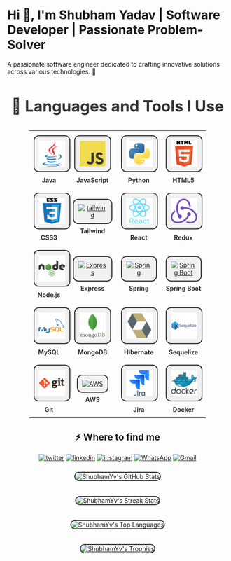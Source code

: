 <h1>Hi 👋, I'm Shubham Yadav | Software Developer | Passionate Problem-Solver</h1>
<p>A passionate software engineer dedicated to crafting innovative solutions across various technologies. 🚀</p>
<div align="center">
    <h1 style="font-size: 2.5em; color: #333; margin-bottom: 1em;">🚀 Languages and Tools I Use</h1>
    <table style="border-collapse: collapse; width: 80%; margin: auto;">
        <tr>
            <td align="center" width="140" style="padding: 10px;">
                <a target="_blank" href="https://raw.githubusercontent.com/devicons/devicon/master/icons/java/java-original.svg">
                    <img
                        src="https://raw.githubusercontent.com/devicons/devicon/master/icons/java/java-original.svg"
                        alt="java"
                        width="60"
                        height="60"
                        style="border: 2px solid #333; border-radius: 12px; padding: 10px; background-color: #f0f0f0;"
                    />
                </a>
                <br />
                <strong style="display: block; margin-top: 0.5em; color: #333;">Java</strong>
            </td>
            <td align="center" width="140" style="padding: 10px;">
                <a target="_blank" href="https://raw.githubusercontent.com/devicons/devicon/master/icons/javascript/javascript-original.svg">
                    <img
                        src="https://raw.githubusercontent.com/devicons/devicon/master/icons/javascript/javascript-original.svg"
                        alt="javascript"
                        width="60"
                        height="60"
                        style="border: 2px solid #333; border-radius: 12px; padding: 10px; background-color: #f0f0f0;"
                    />
                </a>
                <br />
                <strong style="display: block; margin-top: 0.5em; color: #333;">JavaScript</strong>
            </td>
            <td align="center" width="140" style="padding: 10px;">
                <a target="_blank" href="https://raw.githubusercontent.com/devicons/devicon/master/icons/python/python-original.svg">
                    <img
                        src="https://raw.githubusercontent.com/devicons/devicon/master/icons/python/python-original.svg"
                        alt="python"
                        width="60"
                        height="60"
                        style="border: 2px solid #333; border-radius: 12px; padding: 10px; background-color: #f0f0f0;"
                    />
                </a>
                <br />
                <strong style="display: block; margin-top: 0.5em; color: #333;">Python</strong>
            </td>
            <td align="center" width="140" style="padding: 10px;">
                <a target="_blank" href="https://raw.githubusercontent.com/devicons/devicon/master/icons/html5/html5-original-wordmark.svg">
                    <img
                        src="https://raw.githubusercontent.com/devicons/devicon/master/icons/html5/html5-original-wordmark.svg"
                        alt="html5"
                        width="60"
                        height="60"
                        style="border: 2px solid #333; border-radius: 12px; padding: 10px; background-color: #f0f0f0;"
                    />
                </a>
                <br />
                <strong style="display: block; margin-top: 0.5em; color: #333;">HTML5</strong>
            </td>
        </tr>
        <tr>
            <td align="center" width="140" style="padding: 10px;">
                <a target="_blank" href="https://raw.githubusercontent.com/devicons/devicon/master/icons/css3/css3-original-wordmark.svg">
                    <img
                        src="https://raw.githubusercontent.com/devicons/devicon/master/icons/css3/css3-original-wordmark.svg"
                        alt="css3"
                        width="60"
                        height="60"
                        style="border: 2px solid #333; border-radius: 12px; padding: 10px; background-color: #f0f0f0;"
                    />
                </a>
                <br />
                <strong style="display: block; margin-top: 0.5em; color: #333;">CSS3</strong>
            </td>
            <td align="center" width="140" style="padding: 10px;">
                <a target="_blank" href="https://www.vectorlogo.zone/logos/tailwindcss/tailwindcss-icon.svg">
                    <img src="https://www.vectorlogo.zone/logos/tailwindcss/tailwindcss-icon.svg" alt="tailwind" width="60" height="60" style="border: 2px solid #333; border-radius: 12px; padding: 10px; background-color: #f0f0f0;" />
                </a>
                <br />
                <strong style="display: block; margin-top: 0.5em; color: #333;">Tailwind</strong>
            </td>
            <td align="center" width="140" style="padding: 10px;">
                <a target="_blank" href="https://raw.githubusercontent.com/devicons/devicon/master/icons/react/react-original-wordmark.svg">
                    <img
                        src="https://raw.githubusercontent.com/devicons/devicon/master/icons/react/react-original-wordmark.svg"
                        alt="react"
                        width="60"
                        height="60"
                        style="border: 2px solid #333; border-radius: 12px; padding: 10px; background-color: #f0f0f0;"
                    />
                </a>
                <br />
                <strong style="display: block; margin-top: 0.5em; color: #333;">React</strong>
            </td>
            <td align="center" width="140" style="padding: 10px;">
                <a target="_blank" href="https://raw.githubusercontent.com/devicons/devicon/master/icons/redux/redux-original.svg">
                    <img
                        src="https://raw.githubusercontent.com/devicons/devicon/master/icons/redux/redux-original.svg"
                        alt="redux"
                        width="60"
                        height="60"
                        style="border: 2px solid #333; border-radius: 12px; padding: 10px; background-color: #f0f0f0;"
                    />
                </a>
                <br />
                <strong style="display: block; margin-top: 0.5em; color: #333;">Redux</strong>
            </td>
        </tr>
        <tr>
            <td align="center" width="140" style="padding: 10px;">
                <a target="_blank" href="https://raw.githubusercontent.com/devicons/devicon/master/icons/nodejs/nodejs-original-wordmark.svg">
                    <img
                        src="https://raw.githubusercontent.com/devicons/devicon/master/icons/nodejs/nodejs-original-wordmark.svg"
                        alt="nodejs"
                        width="60"
                        height="60"
                        style="border: 2px solid #333; border-radius: 12px; padding: 10px; background-color: #f0f0f0;"
                    />
                </a>
                <br />
                <strong style="display: block; margin-top: 0.5em; color: #333;">Node.js</strong>
            </td>
            <td align="center" width="140" style="padding: 10px;">
                <a target="_blank" href="https://www.vectorlogo.zone/logos/expressjs/expressjs-icon.svg">
                    <img src="https://www.vectorlogo.zone/logos/expressjs/expressjs-icon.svg" alt="Express" width="60" height="60" style="border: 2px solid #333; border-radius: 12px; padding: 10px; background-color: #f0f0f0;" />
                </a>
                <br />
                <strong style="display: block; margin-top: 0.5em; color: #333;">Express</strong>
            </td>
            <td align="center" width="140" style="padding: 10px;">
                <a target="_blank" href="https://www.vectorlogo.zone/logos/springio/springio-icon.svg">
                    <img src="https://www.vectorlogo.zone/logos/springio/springio-icon.svg" alt="Spring" width="60" height="60" style="border: 2px solid #333; border-radius: 12px; padding: 10px; background-color: #f0f0f0;" />
                </a>
                <br />
                <strong style="display: block; margin-top: 0.5em; color: #333;">Spring</strong>
            </td>
            <td align="center" width="140" style="padding: 10px;">
                <a target="_blank" href="https://www.vectorlogo.zone/logos/springio/springio-ar21.svg">
                    <img src="https://www.vectorlogo.zone/logos/springio/springio-ar21.svg" alt="Spring Boot" width="60" height="60" style="border: 2px solid #333; border-radius: 12px; padding: 10px; background-color: #f0f0f0;" />
                </a>
                <br />
                <strong style="display: block; margin-top: 0.5em; color: #333;">Spring Boot</strong>
            </td>
        </tr>
        <tr>
            <td align="center" width="140" style="padding: 10px;">
                <a target="_blank" href="https://raw.githubusercontent.com/devicons/devicon/master/icons/mysql/mysql-original-wordmark.svg">
                    <img
                        src="https://raw.githubusercontent.com/devicons/devicon/master/icons/mysql/mysql-original-wordmark.svg"
                        alt="mysql"
                        width="60"
                        height="60"
                        style="border: 2px solid #333; border-radius: 12px; padding: 10px; background-color: #f0f0f0;"
                    />
                </a>
                <br />
                <strong style="display: block; margin-top: 0.5em; color: #333;">MySQL</strong>
            </td>
            <td align="center" width="140" style="padding: 10px;">
                <a target="_blank" href="https://raw.githubusercontent.com/devicons/devicon/master/icons/mongodb/mongodb-original-wordmark.svg">
                    <img
                        src="https://raw.githubusercontent.com/devicons/devicon/master/icons/mongodb/mongodb-original-wordmark.svg"
                        alt="mongodb"
                        width="60"
                        height="60"
                        style="border: 2px solid #333; border-radius: 12px; padding: 10px; background-color: #f0f0f0;"
                    />
                </a>
                <br />
                <strong style="display: block; margin-top: 0.5em; color: #333;">MongoDB</strong>
            </td>
            <td align="center" width="140" style="padding: 10px;">
                <a target="_blank" href="https://raw.githubusercontent.com/devicons/devicon/master/icons/hibernate/hibernate-original.svg">
                    <img
                        src="https://raw.githubusercontent.com/devicons/devicon/master/icons/hibernate/hibernate-original.svg"
                        alt="hibernate"
                        width="60"
                        height="60"
                        style="border: 2px solid #333; border-radius: 12px; padding: 10px; background-color: #f0f0f0;"
                    />
                </a>
                <br />
                <strong style="display: block; margin-top: 0.5em; color: #333;">Hibernate</strong>
            </td>
            <td align="center" width="140" style="padding: 10px;">
                <a target="_blank" href="https://raw.githubusercontent.com/devicons/devicon/master/icons/sequelize/sequelize-original-wordmark.svg">
                    <img
                        src="https://raw.githubusercontent.com/devicons/devicon/master/icons/sequelize/sequelize-original-wordmark.svg"
                        alt="sequelize"
                        width="60"
                        height="60"
                        style="border: 2px solid #333; border-radius: 12px; padding: 10px; background-color: #f0f0f0;"
                    />
                </a>
                <br />
                <strong style="display: block; margin-top: 0.5em; color: #333;">Sequelize</strong>
            </td>
        </tr>
        <tr>
            <td align="center" width="140" style="padding: 10px;">
                <a target="_blank" href="https://raw.githubusercontent.com/devicons/devicon/master/icons/git/git-original-wordmark.svg">
                    <img
                        src="https://raw.githubusercontent.com/devicons/devicon/master/icons/git/git-original-wordmark.svg"
                        alt="git"
                        width="60"
                        height="60"
                        style="border: 2px solid #333; border-radius: 12px; padding: 10px; background-color: #f0f0f0;"
                    />
                </a>
                <br />
                <strong style="display: block; margin-top: 0.5em; color: #333;">Git</strong>
            </td>
            <td align="center" width="140" style="padding: 10px;">
                <a target="_blank" href="https://www.vectorlogo.zone/logos/amazon_aws/amazon_aws-icon.svg">
                    <img src="https://www.vectorlogo.zone/logos/amazon_aws/amazon_aws-icon.svg" alt="AWS" width="60" height="60" style="border: 2px solid #333; border-radius: 12px; padding: 10px; background-color: #f0f0f0;" />
                </a>
                <br />
                <strong style="display: block; margin-top: 0.5em; color: #333;">AWS</strong>
            </td>
            <td align="center" width="140" style="padding: 10px;">
                <a target="_blank" href="https://raw.githubusercontent.com/devicons/devicon/master/icons/jira/jira-original-wordmark.svg">
                    <img
                        src="https://raw.githubusercontent.com/devicons/devicon/master/icons/jira/jira-original-wordmark.svg"
                        alt="jira"
                        width="60"
                        height="60"
                        style="border: 2px solid #333; border-radius: 12px; padding: 10px; background-color: #f0f0f0;"
                    />
                </a>
                <br />
                <strong style="display: block; margin-top: 0.5em; color: #333;">Jira</strong>
            </td>
            <td align="center" width="140" style="padding: 10px;">
                <a target="_blank" href="https://raw.githubusercontent.com/devicons/devicon/master/icons/docker/docker-original-wordmark.svg">
                    <img
                        src="https://raw.githubusercontent.com/devicons/devicon/master/icons/docker/docker-original-wordmark.svg"
                        alt="docker"
                        width="60"
                        height="60"
                        style="border: 2px solid #333; border-radius: 12px; padding: 10px; background-color: #f0f0f0;"
                    />
                </a>
                <br />
                <strong style="display: block; margin-top: 0.5em; color: #333;">Docker</strong>
            </td>
        </tr>
    </table>
</div>
<div align="center">
    <!-- Social Media Links -->
    <h2>⚡️ Where to find me</h2>
    <p>
        <a target="_blank" href="https://twitter.com/https://x.com/ShubhamYv?s=09" style="display: inline-block;">
            <img src="https://img.shields.io/badge/twitter-x?style=for-the-badge&logo=x&logoColor=white&color=%230f1419" alt="twitter" />
        </a>
        <a target="_blank" href="https://www.linkedin.com/in/https://www.linkedin.com/in/shubhamyv" style="display: inline-block;">
            <img src="https://img.shields.io/badge/linkedin-logo?style=for-the-badge&logo=linkedin&logoColor=white&color=%230a77b6" alt="linkedin" />
        </a>
        <a target="_blank" href="https://www.instagram.com/https://instagram.com/shubham.yv" style="display: inline-block;">
            <img src="https://img.shields.io/badge/instagram-logo?style=for-the-badge&logo=instagram&logoColor=white&color=%23F35369" alt="instagram" />
        </a>
        <a target="_blank" href="https://api.whatsapp.com/send?phone=919955883779&text=Hey..." style="display: inline-block;">
            <img src="https://img.shields.io/badge/WhatsApp-25D366?style=for-the-badge&logo=whatsapp&logoColor=white" alt="WhatsApp" />
        </a>
        <a target="_blank" href="mailto:shubhamyadav32100@gmail.com" style="display: inline-block;">
            <img src="https://img.shields.io/badge/Gmail-D14836?style=for-the-badge&logo=gmail&logoColor=white" alt="Gmail" />
        </a>
    </p>
    <!-- GitHub Stats and Trophies -->
    <p style="text-align: center;">
        <img src="https://github-readme-stats.vercel.app/api?username=ShubhamYv&show_icons=true&locale=en&theme=dark" alt="ShubhamYv's GitHub Stats" style="margin: 10px; border: 2px solid #333; border-radius: 12px;" />
    </p>
    <p style="text-align: center;">
        <img src="https://github-readme-streak-stats.herokuapp.com/?user=ShubhamYv&theme=dark" alt="ShubhamYv's Streak Stats" style="margin: 10px; border: 2px solid #333; border-radius: 12px;" />
    </p>
    <p style="text-align: center;">
        <img
            src="https://github-readme-stats.vercel.app/api/top-langs?username=ShubhamYv&show_icons=true&locale=en&layout=compact&theme=dark"
            alt="ShubhamYv's Top Languages"
            style="margin: 10px; border: 2px solid #333; border-radius: 12px;"
        />
    </p>
    <p style="text-align: center;">
        <a href="https://github.com/ryo-ma/github-profile-trophy">
            <img src="https://github-profile-trophy.vercel.app/?username=ShubhamYv&theme=gruvbox&row=1&column=5&no-frame=true&no-bg=true" alt="ShubhamYv's Trophies" style="margin: 10px; border: 2px solid #333; border-radius: 12px;" />
        </a>
    </p>
</div>

